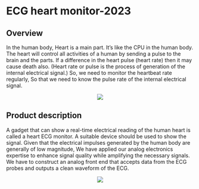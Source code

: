 # ECG heart monitor-2023
## Overview

In the human body, Heart is a main part. It’s like the CPU in the human body. The heart
will control all activities of a human by sending a pulse to the brain and the parts. 
If a difference in the heart pulse (heart rate) then it may cause death also. (Heart rate or pulse
is the process of generation of the internal electrical signal.)
So, we need to monitor the heartbeat rate regularly, So that we need to know the pulse rate
of the internal electrical signal.

<p align="center">
  <img src="https://github.com/Manimohan05/ECG-Heart-Monitor-Lab-project/assets/125986011/45b76bb0-027b-454b-b3cf-0df9319f408d">
</p>

## Product description

A gadget that can show a real-time electrical reading of the human heart is called a heart
ECG monitor. A suitable device should be used to show the signal. Given that the electrical
impulses generated by the human body are generally of low magnitude, We have applied our
analog electronics expertise to enhance signal quality while amplifying the necessary signals.
We have to construct an analog front end that accepts data from the ECG probes and outputs
a clean waveform of the ECG.

<p align="center">
  <img src="[https://github.com/Manimohan05/ECG-Heart-Monitor-Lab-project/assets/125986011/45b76bb0-027b-454b-b3cf-0df9319f408d](https://github.com/Manimohan05/ECG-Heart-Monitor-Lab-project/assets/125986011/8f232473-1b85-490d-b19f-8726d606ffde)https://github.com/Manimohan05/ECG-Heart-Monitor-Lab-project/assets/125986011/8f232473-1b85-490d-b19f-8726d606ffde">
</p>


